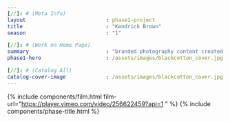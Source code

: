 ```yaml
---
[//]: # (Meta Info)
layout                          : phase1-project
title 					        : "Kendrick Brown"
season				            : "1"

[//]: # (Work on Home Page)
summary                         : "branded photography content created for website"
phase1-hero                     : /assets/images/blackcotton_cover.jpg

[//]: # (Catalog All)
catalog-cover-image				: /assets/images/blackcotton_cover.jpg
---
```

{% include components/film.html film-url="https://player.vimeo.com/video/256622459?api=1 " %}
{% include components/phase-title.html %}
